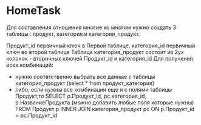 # HomeTask
Для составления отношения многие ко многим нужно создать 3 таблицы : продукт, категория и категория_продукт.

Продукт_id первичный ключ в Первой таблице, категория_id первичный ключ во второй таблице
Таблица категория_продукт состоит из 2ух колонок - вторичных ключей Продукт_id и категория_id
Для получения всех комбинаций:
* нужно соотвтственно выбрать все данные с таблицы категория_продукт (select * from продукт_категория)
* либо, если нужны все комбинации еще и с полями таблицы Продукт,то 
SELECT p.Продукт_id, pc.категория_id, p.НазваниеПродукта (можно добавить любые поля которые нужны)
FROM Продукт p
INNER JOIN категория_продукт pc
        ON p.Продукт_id = pc.Продукт_id

